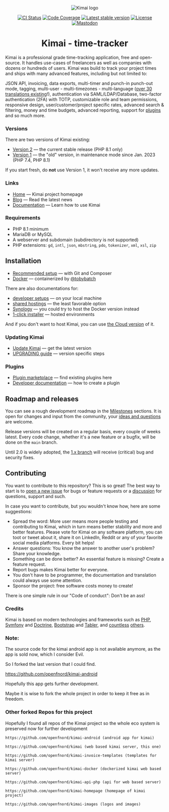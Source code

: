 <p align="center">
    <img src="https://raw.githubusercontent.com/kimai/images/main/repository-header.png" alt="Kimai logo">
</p>

<p align="center">
    <a href="https://github.com/kimai/kimai/actions"><img alt="CI Status" src="https://github.com/kimai/kimai/workflows/CI/badge.svg"></a>
    <a href="https://codecov.io/gh/kimai/kimai"><img alt="Code Coverage" src="https://codecov.io/gh/kimai/kimai/branch/main/graph/badge.svg"></a>
    <a href="https://packagist.org/packages/kimai/kimai"><img alt="Latest stable version" src="https://poser.pugx.org/kimai/kimai/v/stable"></a>
    <a href="https://www.gnu.org/licenses/agpl-3.0.en.html"><img alt="License" src="https://poser.pugx.org/kimai/kimai/license"></a>
    <a href="https://phpc.social/@kimai" rel="me"><img alt="Mastodon" src="https://img.shields.io/badge/toot-%40kimai-8c8dff"></a>
</p>

<h1 align="center">Kimai - time-tracker</h1>

Kimai is a professional grade time-tracking application, free and open-source. 
It handles use-cases of freelancers as well as companies with dozens or hundreds of users. 
Kimai was build to track your project times and ships with many advanced features, including but not limited to:

JSON API, invoicing, data exports, multi-timer and punch-in punch-out mode, tagging, multi-user - multi-timezones - multi-language ([over 30 translations existing](https://hosted.weblate.org/projects/kimai/)!),
authentication via SAML/LDAP/Database, two-factor authentication (2FA) with TOTP, customizable role and team permissions, responsive design,
user/customer/project specific rates, advanced search & filtering, money and time budgets, advanced reporting, support for [plugins](https://www.kimai.org/store/)
and so much more.

### Versions

There are two versions of Kimai existing:

- [Version 2](https://github.com/kimai/kimai) — the current stable release (PHP 8.1 only)
- [Version 1](https://github.com/kimai/kimai/tree/1.x) — the "old" version, in maintenance mode since Jan. 2023 (PHP 7.4, PHP 8.1) 

If you start fresh, do **not** use Version 1, it won't receive any more updates.

### Links

- [Home](https://www.kimai.org) — Kimai project homepage
- [Blog](https://www.kimai.org/blog/) — Read the latest news
- [Documentation](https://www.kimai.org/documentation/) — Learn how to use Kimai

### Requirements

- PHP 8.1 minimum
- MariaDB or MySQL
- A webserver and subdomain (subdirectory is not supported)
- PHP extensions: `gd`, `intl`, `json`, `mbstring`, `pdo`, `tokenizer`, `xml`, `xsl`, `zip`

## Installation

- [Recommended setup](https://www.kimai.org/documentation/installation.html#recommended-setup) — with Git and Composer
- [Docker](https://hub.docker.com/r/kimai/kimai2) — containerized by [@tobybatch](https://github.com/tobybatch/kimai2)

There are also documentations for:
- [developer setups](https://www.kimai.org/documentation/developers.html) — on your local machine
- [shared hostings](https://www.kimai.org/documentation/installation.html#shared-hosting) — the least favorable option
- [Synology](https://www.kimai.org/documentation/synology.html) — you could try to host the Docker version instead 
- [1-click installer](https://www.kimai.org/documentation/installation.html#hosting-and-1-click-installations) — hosted environments 

And if you don't want to host Kimai, you can use [the Cloud version](https://www.kimai.cloud/) of it.

### Updating Kimai

- [Update Kimai](https://www.kimai.org/documentation/updates.html) — get the latest version
- [UPGRADING guide](UPGRADING.md) — version specific steps

### Plugins

- [Plugin marketplace](https://www.kimai.org/store/) — find existing plugins here
- [Developer documentation](https://www.kimai.org/documentation/developers.html) — how to create a plugin

## Roadmap and releases

You can see a rough development roadmap in the [Milestones](https://github.com/kimai/kimai/milestones) sections.
It is open for changes and input from the community, your [ideas and questions](https://github.com/kimai/kimai/issues) are welcome.

Release versions will be created on a regular basis, every couple of weeks latest.
Every code change, whether it's a new feature or a bugfix, will be done on the `main` branch.

Until 2.0 is widely adopted, the [1.x branch](https://github.com/kimai/kimai/tree/1.x) will receive (critical) bug and security fixes. 

## Contributing

You want to contribute to this repository? This is so great!
The best way to start is to [open a new issue](https://github.com/kimai/kimai/issues) for bugs or feature requests or a [discussion](https://github.com/kimai/kimai/discussions) for questions, support and such.

In case you want to contribute, but you wouldn't know how, here are some suggestions:

- Spread the word: More user means more people testing and contributing to Kimai, which in turn means better stability and more and better features. Please vote for Kimai on any software platform, you can toot or tweet about it, share it on LinkedIn, Reddit or any of your favorite social media platforms. Every bit helps!
- Answer questions: You know the answer to another user's problem? Share your knowledge.
- Something can be done better? An essential feature is missing? Create a feature request.
- Report bugs makes Kimai better for everyone.
- You don't have to be programmer, the documentation and translation could always use some attention.
- Sponsor the project: free software costs money to create!

There is one simple rule in our "Code of conduct": Don't be an ass!

### Credits

Kimai is based on modern technologies and frameworks such as [PHP](https://www.php.net/),
[Symfony](https://github.com/symfony/symfony) and [Doctrine](https://github.com/doctrine/),
[Bootstrap](https://github.com/twbs/bootstrap) and [Tabler](https://tabler.io/),
and [countless](composer.json) [others](package.json).

### Note:

The source code for the kimai android app is not available anymore, as the app is sold now, which I consider Evil.

So I forked the last version that I could find.

https://github.com/openfnord/kimai-android

Hopefully this app gets further development. 

Maybe it is wise to fork the whole project in order to keep it free as in freedom.


### Other forked Repos for this project

Hopefully I found all repos of the Kimai project so the whole eco system is preserved now for further development

    https://github.com/openfnord/kimai-android (android app for kimai)

    https://github.com/openfnord/kimai (web based kimai server, this one)

    https://github.com/openfnord/kimai-invoice-templates (templates for kimai server)

    https://github.com/openfnord/kimai-docker (dockerized kimai web based server)

    https://github.com/openfnord/kimai-api-php (api for web based server)

    https://github.com/openfnord/kimai-homepage (homepage of kimai project)

    https://github.com/openfnord/kimai-images (logos and images)
